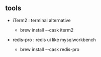 ## tools

- iTerm2 : terminal alternative
  - brew install --cask iterm2

- redis-pro : redis ui like mysqlworkbench
  - brew install --cask redis-pro